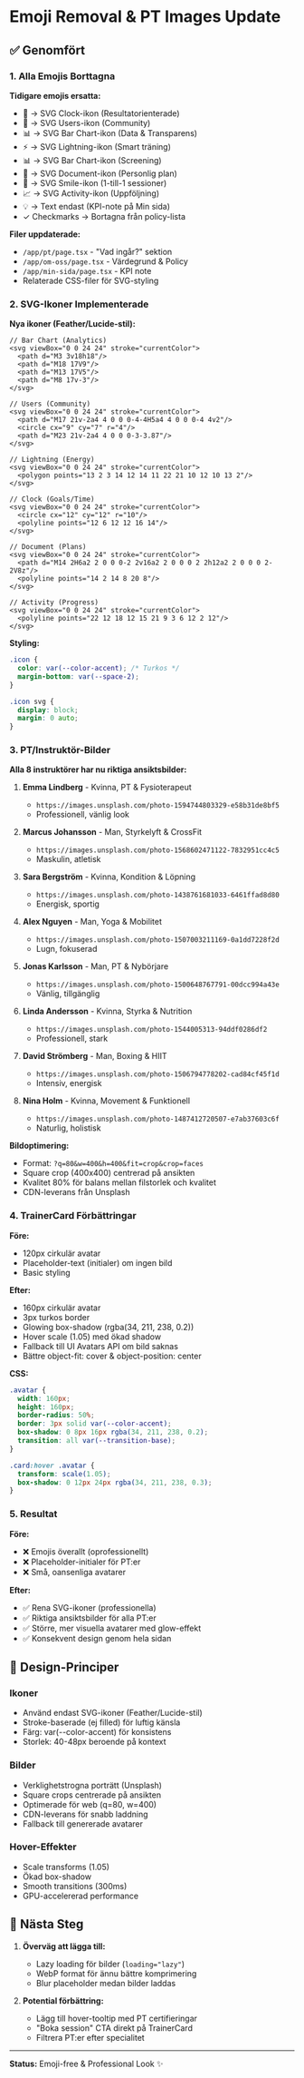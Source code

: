 # Emoji Removal & PT Images Update

## ✅ Genomfört

### 1. Alla Emojis Borttagna

**Tidigare emojis ersatta:**
- 🎯 → SVG Clock-ikon (Resultatorienterade)
- 🤝 → SVG Users-ikon (Community)
- 📊 → SVG Bar Chart-ikon (Data & Transparens)
- ⚡ → SVG Lightning-ikon (Smart träning)
- 📊 → SVG Bar Chart-ikon (Screening)
- 📝 → SVG Document-ikon (Personlig plan)
- 💪 → SVG Smile-ikon (1-till-1 sessioner)
- 📈 → SVG Activity-ikon (Uppföljning)
- 💡 → Text endast (KPI-note på Min sida)
- ✓ Checkmarks → Bortagna från policy-lista

**Filer uppdaterade:**
- `/app/pt/page.tsx` - "Vad ingår?" sektion
- `/app/om-oss/page.tsx` - Värdegrund & Policy
- `/app/min-sida/page.tsx` - KPI note
- Relaterade CSS-filer för SVG-styling

### 2. SVG-Ikoner Implementerade

**Nya ikoner (Feather/Lucide-stil):**
```tsx
// Bar Chart (Analytics)
<svg viewBox="0 0 24 24" stroke="currentColor">
  <path d="M3 3v18h18"/>
  <path d="M18 17V9"/>
  <path d="M13 17V5"/>
  <path d="M8 17v-3"/>
</svg>

// Users (Community)
<svg viewBox="0 0 24 24" stroke="currentColor">
  <path d="M17 21v-2a4 4 0 0 0-4-4H5a4 4 0 0 0-4 4v2"/>
  <circle cx="9" cy="7" r="4"/>
  <path d="M23 21v-2a4 4 0 0 0-3-3.87"/>
</svg>

// Lightning (Energy)
<svg viewBox="0 0 24 24" stroke="currentColor">
  <polygon points="13 2 3 14 12 14 11 22 21 10 12 10 13 2"/>
</svg>

// Clock (Goals/Time)
<svg viewBox="0 0 24 24" stroke="currentColor">
  <circle cx="12" cy="12" r="10"/>
  <polyline points="12 6 12 12 16 14"/>
</svg>

// Document (Plans)
<svg viewBox="0 0 24 24" stroke="currentColor">
  <path d="M14 2H6a2 2 0 0 0-2 2v16a2 2 0 0 0 2 2h12a2 2 0 0 0 2-2V8z"/>
  <polyline points="14 2 14 8 20 8"/>
</svg>

// Activity (Progress)
<svg viewBox="0 0 24 24" stroke="currentColor">
  <polyline points="22 12 18 12 15 21 9 3 6 12 2 12"/>
</svg>
```

**Styling:**
```css
.icon {
  color: var(--color-accent); /* Turkos */
  margin-bottom: var(--space-2);
}

.icon svg {
  display: block;
  margin: 0 auto;
}
```

### 3. PT/Instruktör-Bilder

**Alla 8 instruktörer har nu riktiga ansiktsbilder:**

1. **Emma Lindberg** - Kvinna, PT & Fysioterapeut
   - `https://images.unsplash.com/photo-1594744803329-e58b31de8bf5`
   - Professionell, vänlig look

2. **Marcus Johansson** - Man, Styrkelyft & CrossFit
   - `https://images.unsplash.com/photo-1568602471122-7832951cc4c5`
   - Maskulin, atletisk

3. **Sara Bergström** - Kvinna, Kondition & Löpning
   - `https://images.unsplash.com/photo-1438761681033-6461ffad8d80`
   - Energisk, sportig

4. **Alex Nguyen** - Man, Yoga & Mobilitet
   - `https://images.unsplash.com/photo-1507003211169-0a1dd7228f2d`
   - Lugn, fokuserad

5. **Jonas Karlsson** - Man, PT & Nybörjare
   - `https://images.unsplash.com/photo-1500648767791-00dcc994a43e`
   - Vänlig, tillgänglig

6. **Linda Andersson** - Kvinna, Styrka & Nutrition
   - `https://images.unsplash.com/photo-1544005313-94ddf0286df2`
   - Professionell, stark

7. **David Strömberg** - Man, Boxing & HIIT
   - `https://images.unsplash.com/photo-1506794778202-cad84cf45f1d`
   - Intensiv, energisk

8. **Nina Holm** - Kvinna, Movement & Funktionell
   - `https://images.unsplash.com/photo-1487412720507-e7ab37603c6f`
   - Naturlig, holistisk

**Bildoptimering:**
- Format: `?q=80&w=400&h=400&fit=crop&crop=faces`
- Square crop (400x400) centrerad på ansikten
- Kvalitet 80% för balans mellan filstorlek och kvalitet
- CDN-leverans från Unsplash

### 4. TrainerCard Förbättringar

**Före:**
- 120px cirkulär avatar
- Placeholder-text (initialer) om ingen bild
- Basic styling

**Efter:**
- 160px cirkulär avatar
- 3px turkos border
- Glowing box-shadow (rgba(34, 211, 238, 0.2))
- Hover scale (1.05) med ökad shadow
- Fallback till UI Avatars API om bild saknas
- Bättre object-fit: cover & object-position: center

**CSS:**
```css
.avatar {
  width: 160px;
  height: 160px;
  border-radius: 50%;
  border: 3px solid var(--color-accent);
  box-shadow: 0 8px 16px rgba(34, 211, 238, 0.2);
  transition: all var(--transition-base);
}

.card:hover .avatar {
  transform: scale(1.05);
  box-shadow: 0 12px 24px rgba(34, 211, 238, 0.3);
}
```

### 5. Resultat

**Före:**
- ❌ Emojis överallt (oprofessionellt)
- ❌ Placeholder-initialer för PT:er
- ❌ Små, oansenliga avatarer

**Efter:**
- ✅ Rena SVG-ikoner (professionella)
- ✅ Riktiga ansiktsbilder för alla PT:er
- ✅ Större, mer visuella avatarer med glow-effekt
- ✅ Konsekvent design genom hela sidan

## 🎨 Design-Principer

### Ikoner
- Använd endast SVG-ikoner (Feather/Lucide-stil)
- Stroke-baserade (ej filled) för luftig känsla
- Färg: var(--color-accent) för konsistens
- Storlek: 40-48px beroende på kontext

### Bilder
- Verklighetstrogna porträtt (Unsplash)
- Square crops centrerade på ansikten
- Optimerade för web (q=80, w=400)
- CDN-leverans för snabb laddning
- Fallback till genererade avatarer

### Hover-Effekter
- Scale transforms (1.05)
- Ökad box-shadow
- Smooth transitions (300ms)
- GPU-accelererad performance

## 📝 Nästa Steg

1. **Överväg att lägga till:**
   - Lazy loading för bilder (`loading="lazy"`)
   - WebP format för ännu bättre komprimering
   - Blur placeholder medan bilder laddas

2. **Potential förbättring:**
   - Lägg till hover-tooltip med PT certifieringar
   - "Boka session" CTA direkt på TrainerCard
   - Filtrera PT:er efter specialitet

---

**Status:** Emoji-free & Professional Look ✨





